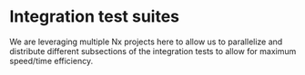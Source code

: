 # Integration test suites

We are leveraging multiple Nx projects here to allow us to parallelize and distribute different subsections of the integration tests to allow for maximum speed/time efficiency.
